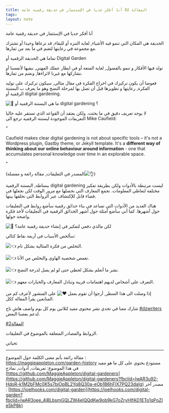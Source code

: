 ```yaml
---
title: المقالة 02 أنا أفكر جديا في الإستثمار في حديقة رقمية عامة 
tags: 
layout: note 
---
```

أنا أفكر جديا في الإستثمار في حديقة رقمية عامة 

الحديقة هي المكان التي تنمو فيه الأشياء, لغاية التنزه أو للبقاء, قد ترعاها وحيدا أو تشترك مع مجموعة في رعايتها لتغنم في ما بعد من ثمارها.

تماما هي الحديقة الرقمية أو Digital Garden

تولد فيها الأفكار و تنمو بالفضول, لغاية المتعة أو في ايطار عملك المهني, نبقيها لأنفسنا أو نشاركها مع غيرنا لاثراءها, ونغنم من ثمارها.

فعوضا أن يكون تركيزك في اخراج الفكرة في مقال مثالي, سيكون تركيزك على توليد الفكرة, رعايتها و تطويرها قبل أن تصل بها لمرحلة النضج وهو ما يعرف ب البستنة الرقمية أو digital gardening.

![🔴](https://static.xx.fbcdn.net/images/emoji.php/v9/tc7/1.5/16/1f534.png) ما هي البستنة الرقمية أو digital gardening ؟

لا يوجد تعريف دقيق في ما بحثت. ولكن يعتقد أن القواعد الذي تستقر عليه حاليا التعريفات الموجودة لبستنة الرقمية ترجع الى Mike Caufield:

"

Caufield makes clear digital gardening is not about specific tools – it's not a Wordpress plugin, Gastby theme, or Jekyll template. It's a **different way of thinking about our online behaviour around information** - one that accumulates personal knowledge over time in an explorable space.

"

(المصدر في التعليقات, مقالة رائعة و مفصلة![👌](https://static.xx.fbcdn.net/images/emoji.php/v9/td4/1.5/16/1f44c.png))

ببساطة, البستنة الرقمية digital gardening ليست مرتبطة بالأدوات ولكن بطريقة تفكير مختلفة لتعاطي المعلومات. نجمع المعارف التي نحصلها مع مرور الوقت لكن نجعلها في فضاء قابل للإكتشاف عبر الروابط التي نخلقها بينها.

هناك العديد من الأدوات التي تساعد في بناء حدائق رقمية سأضع روابط في التعليقات حول أشهرها. كما أني سأضع أمثلة حول أشهر الحدائق الرقمية في التعليقات لأخذ فكرة واضحة حولها.

![🔴](https://static.xx.fbcdn.net/images/emoji.php/v9/tc7/1.5/16/1f534.png) لكن مالذي دفعي لتفكير في إنشاء حديقة رقمية عامة؟

سألخص الأسباب في أربعة نقاط كتالي:

![👈](https://static.xx.fbcdn.net/images/emoji.php/v9/t29/1.5/16/1f448.png) التخلص من فكرة المثالية بشكل تام.

![👈](https://static.xx.fbcdn.net/images/emoji.php/v9/t29/1.5/16/1f448.png) تغمص شخصية الهاوي والتخلص من الأنا.

![👈](https://static.xx.fbcdn.net/images/emoji.php/v9/t29/1.5/16/1f448.png) نشر ما أتعلم بشكل لحظي حتى لو لم يصل لدرجة النضج.

![👈](https://static.xx.fbcdn.net/images/emoji.php/v9/t29/1.5/16/1f448.png) التعرف على أشخاص لديهم اهتمامات قريبة وتبادل المعارف والخبارات معهم.

إذا وصلت الى هذا السطر, أرجوا أن تقوم بعمل ![♥️](https://static.xx.fbcdn.net/images/emoji.php/v9/t33/1.5/16/2665.png) على المنشور لأعرف كم من المتابعين يقرأ المقالة ككل.

شارك معنا في تحدي نشر محتوى مفيد لثلاثين يوم كل يوم واضف هاش تاج [#dzwriters](https://www.facebook.com/hashtag/dzwriters?__eep__=6&__cft__[0]=AZVn2J0rSZHUIUL6aelz9YHuiWCNbNqr8pOZzTOdDwRGKVyd3nXf-Btdw3qnL0pNDysFoXcTngyi5uPjT8TRccs-EoXwhXyXss9P-dD4ypZgtiXAx48sbl0mHSFl_fu4cpm73hCVlls_t9f-ybIZy05keolJ-hD71ncHvWO02GgrQw&__tn__=*NK-R) لدعم بعضنا البعض.

[#المقالة2](https://www.facebook.com/hashtag/%D8%A7%D9%84%D9%85%D9%82%D8%A7%D9%84%D8%A92?__eep__=6&__cft__[0]=AZVn2J0rSZHUIUL6aelz9YHuiWCNbNqr8pOZzTOdDwRGKVyd3nXf-Btdw3qnL0pNDysFoXcTngyi5uPjT8TRccs-EoXwhXyXss9P-dD4ypZgtiXAx48sbl0mHSFl_fu4cpm73hCVlls_t9f-ybIZy05keolJ-hD71ncHvWO02GgrQw&__tn__=*NK-R)

الروابط والمصادر المتعلقة بالموضوع في التعليقات.

تحياتي

---
مقالة رائعة بأتم معنى الكلمة حول الموضوع : https://maggieappleton.com/garden-history
مستودع يحتوي على كل ما هو مفيد في هذا الموضوع: تعريفات, أدوات, نماذج
[https://github.com/MaggieAppleton/digital-gardeners](https://github.com/MaggieAppleton/digital-gardeners?fbclid=IwAR3u92-HdoR-k1M2bFMc0K5s7biOpBL2Yq8Q30a-eOb1B6hFlX7PQ23daIg)
مصدر آخر : [https://joelhooks.com/digital-garden](https://joelhooks.com/digital-garden?fbclid=IwAR3oee_4jBLbsmGQLZW4eIQQdKw9ob9kG7oZryHIfAD1ETo1qPoZIe5kP8k)